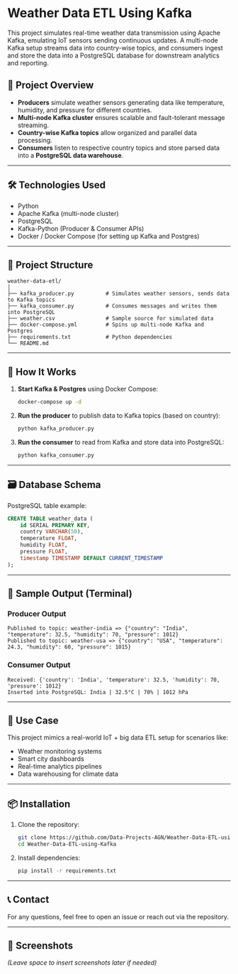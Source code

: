 # Weather Data ETL Using Kafka

This project simulates real-time weather data transmission using Apache Kafka, emulating IoT sensors sending continuous updates. A multi-node Kafka setup streams data into country-wise topics, and consumers ingest and store the data into a PostgreSQL database for downstream analytics and reporting.

## 🚀 Project Overview

- **Producers** simulate weather sensors generating data like temperature, humidity, and pressure for different countries.
- **Multi-node Kafka cluster** ensures scalable and fault-tolerant message streaming.
- **Country-wise Kafka topics** allow organized and parallel data processing.
- **Consumers** listen to respective country topics and store parsed data into a **PostgreSQL data warehouse**.

---

## 🛠️ Technologies Used

- Python
- Apache Kafka (multi-node cluster)
- PostgreSQL
- Kafka-Python (Producer & Consumer APIs)
- Docker / Docker Compose (for setting up Kafka and Postgres)

---

## 📁 Project Structure

```
weather-data-etl/
│
├── kafka_producer.py          # Simulates weather sensors, sends data to Kafka topics
├── kafka_consumer.py          # Consumes messages and writes them into PostgreSQL
├── weather.csv                # Sample source for simulated data
├── docker-compose.yml         # Spins up multi-node Kafka and Postgres
├── requirements.txt           # Python dependencies
└── README.md
```

---

## 🧪 How It Works

1. **Start Kafka & Postgres** using Docker Compose:
   ```bash
   docker-compose up -d
   ```

2. **Run the producer** to publish data to Kafka topics (based on country):
   ```bash
   python kafka_producer.py
   ```

3. **Run the consumer** to read from Kafka and store data into PostgreSQL:
   ```bash
   python kafka_consumer.py
   ```

---

## 🗃️ Database Schema

PostgreSQL table example:

```sql
CREATE TABLE weather_data (
    id SERIAL PRIMARY KEY,
    country VARCHAR(50),
    temperature FLOAT,
    humidity FLOAT,
    pressure FLOAT,
    timestamp TIMESTAMP DEFAULT CURRENT_TIMESTAMP
);
```

---

## 📸 Sample Output (Terminal)

### Producer Output
```
Published to topic: weather-india => {"country": "India", "temperature": 32.5, "humidity": 70, "pressure": 1012}
Published to topic: weather-usa => {"country": "USA", "temperature": 24.3, "humidity": 60, "pressure": 1015}
```

### Consumer Output
```
Received: {'country': 'India', 'temperature': 32.5, 'humidity': 70, 'pressure': 1012}
Inserted into PostgreSQL: India | 32.5°C | 70% | 1012 hPa
```

---

## 📌 Use Case

This project mimics a real-world IoT + big data ETL setup for scenarios like:

- Weather monitoring systems
- Smart city dashboards
- Real-time analytics pipelines
- Data warehousing for climate data

---

## 📦 Installation

1. Clone the repository:
   ```bash
   git clone https://github.com/Data-Projects-AGN/Weather-Data-ETL-using-Kafka.git
   cd Weather-Data-ETL-using-Kafka
   ```

2. Install dependencies:
   ```bash
   pip install -r requirements.txt
   ```

---

## 📞 Contact

For any questions, feel free to open an issue or reach out via the repository.

---

## 📌 Screenshots

_(Leave space to insert screenshots later if needed)_
